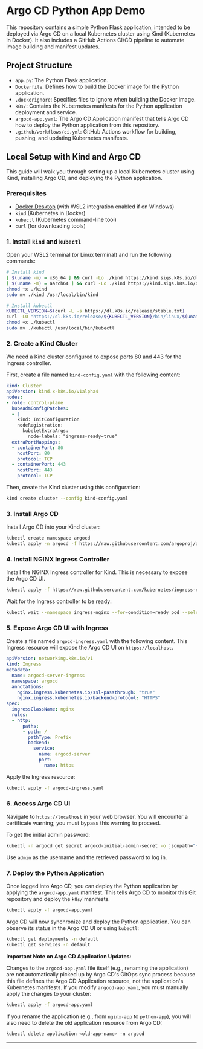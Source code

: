 # Argo CD Python App Demo

This repository contains a simple Python Flask application, intended to be deployed via Argo CD on a local Kubernetes cluster using Kind (Kubernetes in Docker). It also includes a GitHub Actions CI/CD pipeline to automate image building and manifest updates.

## Project Structure

- `app.py`: The Python Flask application.
- `Dockerfile`: Defines how to build the Docker image for the Python application.
- `.dockerignore`: Specifies files to ignore when building the Docker image.
- `k8s/`: Contains the Kubernetes manifests for the Python application deployment and service.
- `argocd-app.yaml`: The Argo CD Application manifest that tells Argo CD how to deploy the Python application from this repository.
- `.github/workflows/ci.yml`: GitHub Actions workflow for building, pushing, and updating Kubernetes manifests.

## Local Setup with Kind and Argo CD

This guide will walk you through setting up a local Kubernetes cluster using Kind, installing Argo CD, and deploying the Python application.

### Prerequisites

-   [Docker Desktop](https://www.docker.com/products/docker-desktop/) (with WSL2 integration enabled if on Windows)
-   `kind` (Kubernetes in Docker)
-   `kubectl` (Kubernetes command-line tool)
-   `curl` (for downloading tools)

### 1. Install `kind` and `kubectl`

Open your WSL2 terminal (or Linux terminal) and run the following commands:

```bash
# Install kind
[ $(uname -m) = x86_64 ] && curl -Lo ./kind https://kind.sigs.k8s.io/dl/v0.23.0/kind-linux-amd64
[ $(uname -m) = aarch64 ] && curl -Lo ./kind https://kind.sigs.k8s.io/dl/v0.23.0/kind-linux-arm64
chmod +x ./kind
sudo mv ./kind /usr/local/bin/kind

# Install kubectl
KUBECTL_VERSION=$(curl -L -s https://dl.k8s.io/release/stable.txt)
curl -LO "https://dl.k8s.io/release/${KUBECTL_VERSION}/bin/linux/$(uname -m)/kubectl"
chmod +x ./kubectl
sudo mv ./kubectl /usr/local/bin/kubectl
```

### 2. Create a Kind Cluster

We need a Kind cluster configured to expose ports 80 and 443 for the Ingress controller.

First, create a file named `kind-config.yaml` with the following content:

```yaml
kind: Cluster
apiVersion: kind.x-k8s.io/v1alpha4
nodes:
- role: control-plane
  kubeadmConfigPatches:
  - |
    kind: InitConfiguration
    nodeRegistration:
      kubeletExtraArgs:
        node-labels: "ingress-ready=true"
  extraPortMappings:
  - containerPort: 80
    hostPort: 80
    protocol: TCP
  - containerPort: 443
    hostPort: 443
    protocol: TCP
```

Then, create the Kind cluster using this configuration:

```bash
kind create cluster --config kind-config.yaml
```

### 3. Install Argo CD

Install Argo CD into your Kind cluster:

```bash
kubectl create namespace argocd
kubectl apply -n argocd -f https://raw.githubusercontent.com/argoproj/argo-cd/stable/manifests/install.yaml
```

### 4. Install NGINX Ingress Controller

Install the NGINX Ingress controller for Kind. This is necessary to expose the Argo CD UI.

```bash
kubectl apply -f https://raw.githubusercontent.com/kubernetes/ingress-nginx/main/deploy/static/provider/kind/deploy.yaml
```

Wait for the Ingress controller to be ready:

```bash
kubectl wait --namespace ingress-nginx --for=condition=ready pod --selector=app.kubernetes.io/component=controller --timeout=120s
```

### 5. Expose Argo CD UI with Ingress

Create a file named `argocd-ingress.yaml` with the following content. This Ingress resource will expose the Argo CD UI on `https://localhost`.

```yaml
apiVersion: networking.k8s.io/v1
kind: Ingress
metadata:
  name: argocd-server-ingress
  namespace: argocd
  annotations:
    nginx.ingress.kubernetes.io/ssl-passthrough: "true"
    nginx.ingress.kubernetes.io/backend-protocol: "HTTPS"
spec:
  ingressClassName: nginx
  rules:
  - http:
      paths:
      - path: /
        pathType: Prefix
        backend:
          service:
            name: argocd-server
            port:
              name: https
```

Apply the Ingress resource:

```bash
kubectl apply -f argocd-ingress.yaml
```

### 6. Access Argo CD UI

Navigate to `https://localhost` in your web browser. You will encounter a certificate warning; you must bypass this warning to proceed.

To get the initial admin password:

```bash
kubectl -n argocd get secret argocd-initial-admin-secret -o jsonpath="{.data.password}" | base64 -d
```

Use `admin` as the username and the retrieved password to log in.

### 7. Deploy the Python Application

Once logged into Argo CD, you can deploy the Python application by applying the `argocd-app.yaml` manifest. This tells Argo CD to monitor this Git repository and deploy the `k8s/` manifests.

```bash
kubectl apply -f argocd-app.yaml
```

Argo CD will now synchronize and deploy the Python application. You can observe its status in the Argo CD UI or using `kubectl`:

```bash
kubectl get deployments -n default
kubectl get services -n default
```

**Important Note on Argo CD Application Updates:**

Changes to the `argocd-app.yaml` file itself (e.g., renaming the application) are not automatically picked up by Argo CD's GitOps sync process because this file defines the Argo CD Application resource, not the application's Kubernetes manifests. If you modify `argocd-app.yaml`, you must manually apply the changes to your cluster:

```bash
kubectl apply -f argocd-app.yaml
```

If you rename the application (e.g., from `nginx-app` to `python-app`), you will also need to delete the old application resource from Argo CD:

```bash
kubectl delete application <old-app-name> -n argocd
```

---
